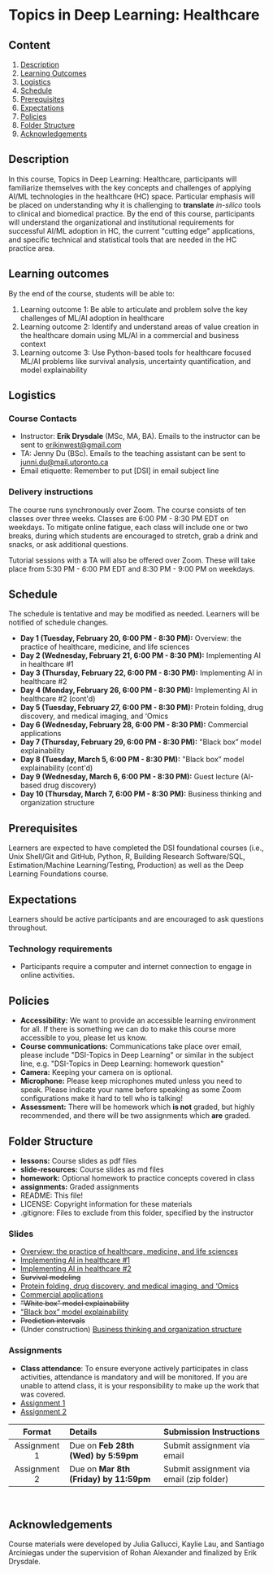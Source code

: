 # Topics in Deep Learning: Healthcare

## Content
1. [Description](https://github.com/UofT-DSI/deep_learning_topics/#description)
2.  [Learning Outcomes](https://github.com/UofT-DSI/deep_learning_topics/#learning-outcomes)
3.  [Logistics](https://github.com/UofT-DSI/deep_learning_topics/#logistics)
4.  [Schedule](https://github.com/UofT-DSI/deep_learning_topics/#schedule)
5.  [Prerequisites](https://github.com/UofT-DSI/deep_learning_topics/#prerequisites)
6.  [Expectations](https://github.com/UofT-DSI/deep_learning_topics/#expectations)
7.  [Policies](https://github.com/UofT-DSI/deep_learning_topics/#policies)
8.  [Folder Structure](https://github.com/UofT-DSI/deep_learning_topics/#folder-structure)
9.  [Acknowledgements](https://github.com/UofT-DSI/deep_learning_topics/#acknowledgements)

## Description
In this course, Topics in Deep Learning: Healthcare, participants will familiarize themselves with the key concepts and challenges of applying AI/ML technologies in the healthcare (HC) space. Particular emphasis will be placed on understanding why it is challenging to **translate** *in-silico* tools to clinical and biomedical practice. By the end of this course, participants will understand the organizational and institutional requirements for successful AI/ML adoption in HC, the current "cutting edge" applications, and specific technical and statistical tools that are needed in the HC practice area.

## Learning outcomes
By the end of the course, students will be able to:

1. Learning outcome 1: Be able to articulate and problem solve the key challenges of ML/AI adoption in healthcare
2. Learning outcome 2: Identify and understand areas of value creation in the healthcare domain using ML/AI in a commercial and business context
3. Learning outcome 3: Use Python-based tools for healthcare focused ML/AI problems like survival analysis, uncertainty quantification, and model explainability

## Logistics

### Course Contacts
* Instructor: **Erik Drysdale** (MSc, MA, BA). Emails to the instructor can be sent to erikinwest@gmail.com
* TA: Jenny Du (BSc). Emails to the teaching assistant can be sent to junni.du@mail.utoronto.ca
* Email etiquette: Remember to put [DSI] in email subject line

### Delivery instructions
The course runs synchronously over Zoom. The course consists of ten classes over three weeks. Classes are 6:00 PM - 8:30 PM EDT on weekdays. To mitigate online fatigue, each class will include one or two breaks, during which students are encouraged to stretch, grab a drink and snacks, or ask additional questions. 

Tutorial sessions with a TA will also be offered over Zoom. These will take place from 5:30 PM - 6:00 PM EDT and 8:30 PM - 9:00 PM on weekdays. 

## Schedule
The schedule is tentative and may be modified as needed. Learners will be notified of schedule changes.
* **Day 1 (Tuesday, February 20, 6:00 PM - 8:30 PM):** Overview: the practice of healthcare, medicine, and life sciences
* **Day 2 (Wednesday, February 21, 6:00 PM - 8:30 PM):** Implementing AI in healthcare #1
* **Day 3 (Thursday, February 22, 6:00 PM - 8:30 PM):** Implementing AI in healthcare #2
* **Day 4 (Monday, February 26, 6:00 PM - 8:30 PM):** Implementing AI in healthcare #2 (cont'd)
* **Day 5 (Tuesday, February 27, 6:00 PM - 8:30 PM):** Protein folding, drug discovery, and medical imaging, and ‘Omics
* **Day 6 (Wednesday, February 28, 6:00 PM - 8:30 PM):** Commercial applications
* **Day 7 (Thursday, February 29, 6:00 PM - 8:30 PM):** "Black box” model explainability 
* **Day 8 (Tuesday, March 5, 6:00 PM - 8:30 PM):** "Black box” model explainability (cont'd)
* **Day 9 (Wednesday, March 6, 6:00 PM - 8:30 PM):** Guest lecture (AI-based drug discovery)
* **Day 10 (Thursday, March 7, 6:00 PM - 8:30 PM):** Business thinking and organization structure

## Prerequisites
Learners are expected to have completed the DSI foundational courses (i.e., Unix Shell/Git and GitHub, Python, R, Building Research Software/SQL, Estimation/Machine Learning/Testing, Production) as well as the Deep Learning Foundations course.

## Expectations
Learners should be active participants and are encouraged to ask questions throughout.
 
### Technology requirements
* Participants require a computer and internet connection to engage in online activities.
 
## Policies
* **Accessibility:** We want to provide an accessible learning environment for all. If there is something we can do to make this course more accessible to you, please let us know.
* **Course communications:** Communications take place over email, please include "DSI-Topics in Deep Learning" or similar in the subject line, e.g. "DSI-Topics in Deep Learning: homework question"
* **Camera:** Keeping your camera on is optional.
* **Microphone:** Please keep microphones muted unless you need to speak. Please indicate your name before speaking as some Zoom configurations make it hard to tell who is talking!
* **Assessment:** There will be homework which **is not** graded, but highly recommended, and there will be two assignments which **are** graded.
 
## Folder Structure
* **lessons:** Course slides as pdf files
* **slide-resources:** Course slides as md files
* **homework:** Optional homework to practice concepts covered in class
* **assignments:** Graded assignments
* README: This file!
* LICENSE: Copyright information for these materials
* .gitignore: Files to exclude from this folder, specified by the instructor

### Slides
* [Overview: the practice of healthcare, medicine, and life sciences](lessons/01-overview_ai_healthcare.pdf)
* [Implementing AI in healthcare #1](lessons/02-implementing_ai_healthcare_1.pdf)
* [Implementing AI in healthcare #2](lessons/03-implementing_ai_healthcare_2.pdf)
* ~~Survival modeling~~
* [Protein folding, drug discovery, and medical imaging, and ‘Omics](lessons/05-scientific_applications.pdf)
* [Commercial applications](lessons/06-commercial_applications.pdf)
* ~~“White box” model explainability~~
* ["Black box” model explainability](lessons/08-black_box.pdf)
* ~~Prediction intervals~~
* (Under construction) [Business thinking and organization structure](https://github.com/UofT-DSI/deep_learning_topics/blob/main/lessons/10-business_thinking_organization.pdf#/)

### Assignments

* **Class attendance**: To ensure everyone actively participates in class activities, attendance is mandatory and will be monitored. If you are unable to attend class, it is your responsibility to make up the work that was covered.
* [Assignment 1](assignments/assignment_1.md)
* [Assignment 2](assignments/assignment_2/)


| Format | Details | Submission Instructions |
| :----: | :----- | :---------------------- |
| Assignment 1 | Due on **Feb 28th (Wed) by 5:59pm** | Submit assignment via email |
| Assignment 2 | Due on **Mar 8th (Friday) by 11:59pm** | Submit assignment via email (zip folder) |
 
## Acknowledgements
Course materials were developed by Julia Gallucci, Kaylie Lau, and Santiago Arciniegas under the supervision of Rohan Alexander and finalized by Erik Drysdale.
